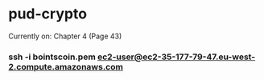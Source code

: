 # pud-crypto

Currently on: Chapter 4 (Page 43)

### ssh -i bointscoin.pem ec2-user@ec2-35-177-79-47.eu-west-2.compute.amazonaws.com